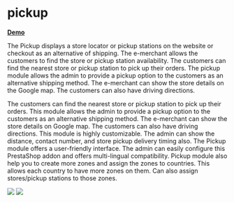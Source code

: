 # pickup

[**Demo**](https://faddons.com/prestashop-extensions/fa-pickup "Demo")

The Pickup displays a store locator or pickup stations on the website or checkout as an alternative of shipping. The e-merchant allows the customers to find the store or pickup station availability. The customers can find the nearest store or pickup station to pick up their orders. The pickup module allows the admin to provide a pickup option to the customers as an alternative shipping method. The e-merchant can show the store details on the Google map. The customers can also have driving directions.

The customers can find the nearest store or pickup station to pick up their orders. This module allows the admin to provide a pickup option to the customers as an alternative shipping method. The e-merchant can show the store details on Google map. The customers can also have driving directions.
This module is highly customizable. The admin can show the distance, contact number, and store pickup delivery timing also. The Pickup module offers a user-friendly interface. The admin can easily configure this PrestaShop addon and offers multi-lingual compatibility.
Pickup module also help you to create more zones and assign the zones to countries. This allows each country to have more zones on them. Can also assign stores/pickup stations to those zones.

![](https://faddons.com/media/github/pickup.jpg)
![](https://faddons.com/media/github/pickup.gif)

<meta name="google-site-verification" content="hf8sNTnFfaLCdZvTxcjoM4KqGbQfKhYHGUYkIbxmKdE" />
